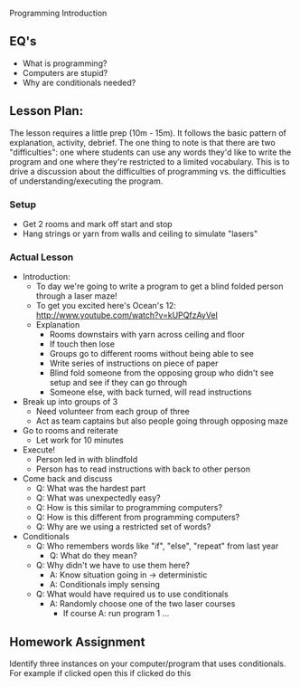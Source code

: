 Programming Introduction

## EQ's

- What is programming?
- Computers are stupid?
- Why are conditionals needed?

## Lesson Plan:

The lesson requires a little prep (10m - 15m). It follows the basic pattern of
explanation, activity, debrief. The one thing to note is that there are two
"difficulties": one where students can use any words they'd like to write the
program and one where they're restricted to a limited vocabulary. This is to
drive a discussion about the difficulties of programming vs. the difficulties
of understanding/executing the program.

### Setup

- Get 2 rooms and mark off start and stop
- Hang strings or yarn from walls and ceiling to simulate "lasers"

### Actual Lesson

- Introduction:
    - To day we're going to write a program to get a blind folded person through
      a laser maze!
    - To get you excited here's Ocean's 12: http://www.youtube.com/watch?v=kUPQfzAyVeI
    - Explanation
        - Rooms downstairs with yarn across ceiling and floor
        - If touch then lose
        - Groups go to different rooms without being able to see
        - Write series of instructions on piece of paper
        - Blind fold someone from the opposing group who didn't see setup and see if they can go through
        - Someone else, with back turned, will read instructions
- Break up into groups of 3
    - Need volunteer from each group of three
    - Act as team captains but also people going through opposing maze
- Go to rooms and reiterate
    - Let work for 10 minutes
- Execute!
    - Person led in with blindfold
    - Person has to read instructions with back to other person
- Come back and discuss
    - Q: What was the hardest part
    - Q: What was unexpectedly easy?
    - Q: How is this similar to programming computers?
    - Q: How is this different from programming computers?
    - Q: Why are we using a restricted set of words?
- Conditionals
    - Q: Who remembers words like "if", "else", "repeat" from last year
        - Q: What do they mean?
    - Q: Why didn't we have to use them here?
        - A: Know situation going in -> deterministic
        - A: Conditionals imply sensing
    - Q: What would have required us to use conditionals
        - A: Randomly choose one of the two laser courses
            - If course A: run program 1 ...

## Homework Assignment

Identify three instances on your computer/program that uses conditionals.
For example
    if clicked open this
    if clicked do this
    
